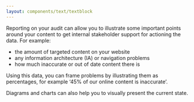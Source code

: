 ```yaml
---
layout: components/text/textblock
---
```


Reporting on your audit can allow you to illustrate some important points around your content to get internal stakeholder support for actioning the data. For example:
- the amount of targeted content on your website
- any information architecture (IA) or navigation problems
- how much inaccurate or out of date content there is

Using this data, you can frame problems by illustrating them as percentages, for example ‘45% of our online content is inaccurate’.

Diagrams and charts can also help you to visually present the current state.
